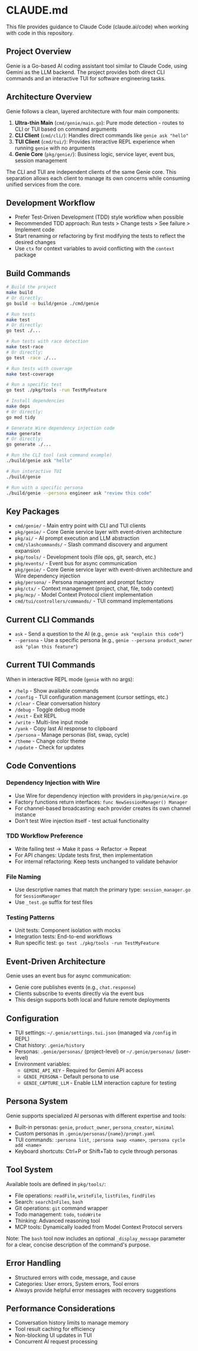 # CLAUDE.md

This file provides guidance to Claude Code (claude.ai/code) when working with code in this repository.

## Project Overview

Genie is a Go-based AI coding assistant tool similar to Claude Code, using Gemini as the LLM backend. The project provides both direct CLI commands and an interactive TUI for software engineering tasks.

## Architecture Overview

Genie follows a clean, layered architecture with four main components:

1. **Ultra-thin Main** (`cmd/genie/main.go`): Pure mode detection - routes to CLI or TUI based on command arguments
2. **CLI Client** (`cmd/cli/`): Handles direct commands like `genie ask "hello"`
3. **TUI Client** (`cmd/tui/`): Provides interactive REPL experience when running `genie` with no arguments
4. **Genie Core** (`pkg/genie/`): Business logic, service layer, event bus, session management

The CLI and TUI are independent clients of the same Genie core. This separation allows each client to manage its own concerns while consuming unified services from the core.

## Development Workflow

- Prefer Test-Driven Development (TDD) style workflow when possible
- Recommended TDD approach: Run tests > Change tests > See failure > Implement code
- Start renaming or refactoring by first modifying the tests to reflect the desired changes
- Use `ctx` for context variables to avoid conflicting with the `context` package

## Build Commands

```bash
# Build the project
make build
# Or directly:
go build -o build/genie ./cmd/genie

# Run tests
make test
# Or directly:
go test ./...

# Run tests with race detection
make test-race
# Or directly:
go test -race ./...

# Run tests with coverage
make test-coverage

# Run a specific test
go test ./pkg/tools -run TestMyFeature

# Install dependencies
make deps
# Or directly:
go mod tidy

# Generate Wire dependency injection code
make generate
# Or directly:
go generate ./...

# Run the CLI tool (ask command example)
./build/genie ask "hello"

# Run interactive TUI
./build/genie

# Run with a specific persona
./build/genie --persona engineer ask "review this code"
```

## Key Packages

- `cmd/genie/` - Main entry point with CLI and TUI clients
- `pkg/genie/` - Core Genie service layer with event-driven architecture
- `pkg/ai/` - AI prompt execution and LLM abstraction
- `cmd/slashcommands/` - Slash command discovery and argument expansion
- `pkg/tools/` - Development tools (file ops, git, search, etc.)
- `pkg/events/` - Event bus for async communication
- `pkg/genie/` - Core Genie service layer with event-driven architecture and Wire dependency injection
- `pkg/persona/` - Persona management and prompt factory
- `pkg/ctx/` - Context management (project, chat, file, todo context)
- `pkg/mcp/` - Model Context Protocol client implementation
- `cmd/tui/controllers/commands/` - TUI command implementations

## Current CLI Commands

- `ask` - Send a question to the AI (e.g., `genie ask "explain this code"`)
- `--persona` - Use a specific persona (e.g., `genie --persona product_owner ask "plan this feature"`)

## Current TUI Commands

When in interactive REPL mode (`genie` with no args):
- `/help` - Show available commands
- `/config` - TUI configuration management (cursor settings, etc.)
- `/clear` - Clear conversation history
- `/debug` - Toggle debug mode
- `/exit` - Exit REPL
- `/write` - Multi-line input mode
- `/yank` - Copy last AI response to clipboard
- `/persona` - Manage personas (list, swap, cycle)
- `/theme` - Change color theme
- `/update` - Check for updates

## Code Conventions

### Dependency Injection with Wire
- Use Wire for dependency injection with providers in `pkg/genie/wire.go`
- Factory functions return interfaces: `func NewSessionManager() Manager`
- For channel-based broadcasting: each provider creates its own channel instance
- Don't test Wire injection itself - test actual functionality

### TDD Workflow Preference
- Write failing test → Make it pass → Refactor → Repeat
- For API changes: Update tests first, then implementation
- For internal refactoring: Keep tests unchanged to validate behavior

### File Naming
- Use descriptive names that match the primary type: `session_manager.go` for `SessionManager`
- Use `_test.go` suffix for test files

### Testing Patterns
- Unit tests: Component isolation with mocks
- Integration tests: End-to-end workflows
- Run specific test: `go test ./pkg/tools -run TestMyFeature`

## Event-Driven Architecture

Genie uses an event bus for async communication:
- Genie core publishes events (e.g., `chat.response`)
- Clients subscribe to events directly via the event bus
- This design supports both local and future remote deployments

## Configuration

- TUI settings: `~/.genie/settings.tui.json` (managed via `/config` in REPL)
- Chat history: `.genie/history`
- Personas: `.genie/personas/` (project-level) or `~/.genie/personas/` (user-level)
- Environment variables:
  - `GEMINI_API_KEY` - Required for Gemini API access
  - `GENIE_PERSONA` - Default persona to use
  - `GENIE_CAPTURE_LLM` - Enable LLM interaction capture for testing

## Persona System

Genie supports specialized AI personas with different expertise and tools:
- Built-in personas: `genie`, `product_owner`, `persona_creator`, `minimal`
- Custom personas in `.genie/personas/{name}/prompt.yaml`
- TUI commands: `:persona list`, `:persona swap <name>`, `:persona cycle add <name>`
- Keyboard shortcuts: Ctrl+P or Shift+Tab to cycle through personas

## Tool System

Available tools are defined in `pkg/tools/`:
- File operations: `readFile`, `writeFile`, `listFiles`, `findFiles`
- Search: `searchInFiles`, `bash`
- Git operations: `git` command wrapper
- Todo management: `todo`, `todoWrite`
- Thinking: Advanced reasoning tool
- MCP tools: Dynamically loaded from Model Context Protocol servers

Note: The `bash` tool now includes an optional `_display_message` parameter for a clear, concise description of the command's purpose.

## Error Handling

- Structured errors with code, message, and cause
- Categories: User errors, System errors, Tool errors
- Always provide helpful error messages with recovery suggestions

## Performance Considerations

- Conversation history limits to manage memory
- Tool result caching for efficiency
- Non-blocking UI updates in TUI
- Concurrent AI request processing